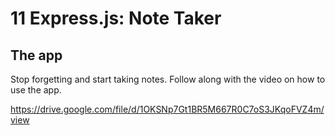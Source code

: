 # 11 Express.js: Note Taker

## The app

Stop forgetting and start taking notes. Follow along with the video on how to use the app. 


https://drive.google.com/file/d/1OKSNp7Gt1BR5M667R0C7oS3JKqoFVZ4m/view